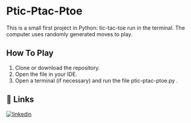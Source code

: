# Ptic-Ptac-Ptoe

This is a small first project in Python: tic-tac-toe run in the terminal. The computer uses randomly generated moves to play.


## How To Play

1. Clone or download the repository.
2. Open the file in your IDE.
3. Open a terminal (if necessary) and run the file ptic-ptac-ptoe.py .
## 🔗 Links
[![linkedin](https://img.shields.io/badge/linkedin-0A66C2?style=for-the-badge&logo=linkedin&logoColor=white)](https://www.linkedin.com/in/jessica-c-waldron/)

